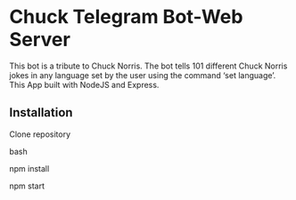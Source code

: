 # <span style="font-size:larger;">Chuck Telegram Bot-Web Server</span>

This bot is a tribute to Chuck Norris. The bot tells 101 different Chuck Norris jokes in any language set by the user using the command ‘set language’. 
This App built with NodeJS and Express.

## Installation
Clone repository

bash 

npm install

npm start
